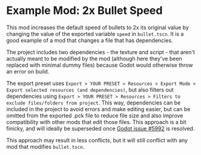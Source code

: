 # Example Mod: 2x Bullet Speed
This mod increases the default speed of bullets to 2x its original value by
changing the value of the exported variable `speed` in `bullet.tscn`. It is a
good example of a mod that changes a file that has dependencies.

The project includes two dependencies - the texture and script - that aren't
actually meant to be modified by the mod (although here they've been replaced
with minimal dummy files) because Godot would otherwise throw an error on
build.

The export preset uses
`Export > YOUR PRESET > Resources > Export Mode > Export selected resources (and dependencies)`,
but also filters out dependencies using
`Export > YOUR PRESET > Resources > Filters to exclude files/folders from project`.
This way, dependencies can be included in the project to avoid errors and make
editing easier, but can be omitted from the exported .pck file to reduce file
size and also improve compatibility with other mods that edit those files. This
approach is a bit finicky, and will ideally be superseded once
[Godot issue #5992](https://github.com/godotengine/godot-proposals/issues/5992)
is resolved.

This approach may result in less conflicts, but it will still conflict with any
mod that modifies `bullet.tscn`.
